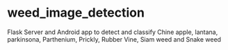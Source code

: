 # weed_image_detection
Flask Server and Android app to detect and classify  Chine apple, lantana, parkinsona, Parthenium, Prickly,  Rubber Vine, Siam weed  and Snake weed
